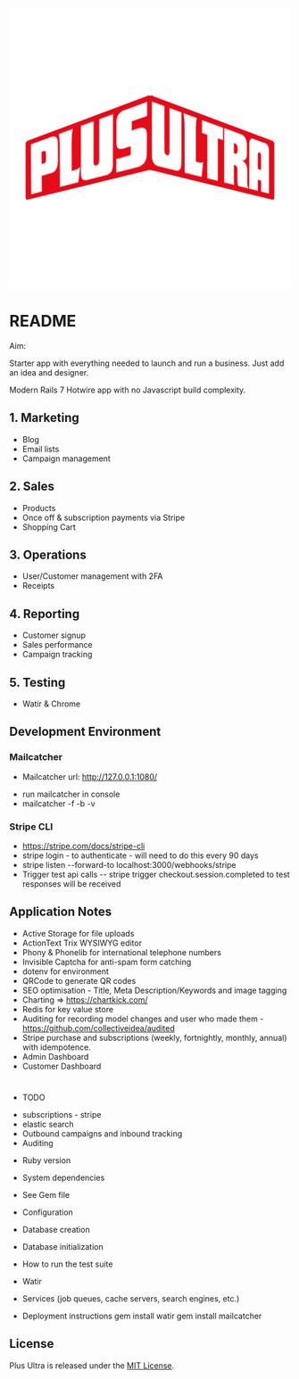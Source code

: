 ![Alt text](app/assets/images/plus_ultra.png?raw=true "Plus Ultra")

# README

Aim:

Starter app with everything needed to launch and run a business. Just add an idea and designer.

Modern Rails 7 Hotwire app with no Javascript build complexity.

## 1. Marketing

- Blog 
- Email lists
- Campaign management

## 2. Sales

- Products 
- Once off & subscription payments via Stripe
- Shopping Cart

## 3. Operations

- User/Customer management with 2FA
- Receipts

## 4. Reporting

- Customer signup 
- Sales performance 
- Campaign tracking

## 5. Testing 

- Watir & Chrome

## Development Environment

### Mailcatcher

* Mailcatcher url: http://127.0.0.1:1080/
 - run mailcatcher in console 
 - mailcatcher -f -b -v

### Stripe CLI
- https://stripe.com/docs/stripe-cli
- stripe login  - to authenticate - will need to do this every 90 days
- stripe listen --forward-to localhost:3000/webhooks/stripe
- Trigger test api calls 
-- stripe trigger checkout.session.completed to test responses will be received

## Application Notes

- Active Storage for file uploads
- ActionText Trix WYSIWYG editor
- Phony & Phonelib for international telephone numbers
- Invisible Captcha for anti-spam form catching
- dotenv for environment
- QRCode to generate QR codes
- SEO optimisation - Title, Meta Description/Keywords and image tagging
- Charting => https://chartkick.com/
- Redis for key value store
- Auditing for recording model changes and user who made them - https://github.com/collectiveidea/audited
- Stripe purchase and subscriptions (weekly, fortnightly, monthly, annual) with idempotence.
- Admin Dashboard 
- Customer Dashboard

# 
* TODO 

- subscriptions - stripe
- elastic search
- Outbound campaigns and inbound tracking
- Auditing


* Ruby version

* System dependencies
- See Gem file 

* Configuration

* Database creation

* Database initialization

* How to run the test suite
- Watir

* Services (job queues, cache servers, search engines, etc.)

* Deployment instructions
gem install watir
gem install mailcatcher 

## License

Plus Ultra is released under the [MIT License](https://opensource.org/licenses/MIT).

